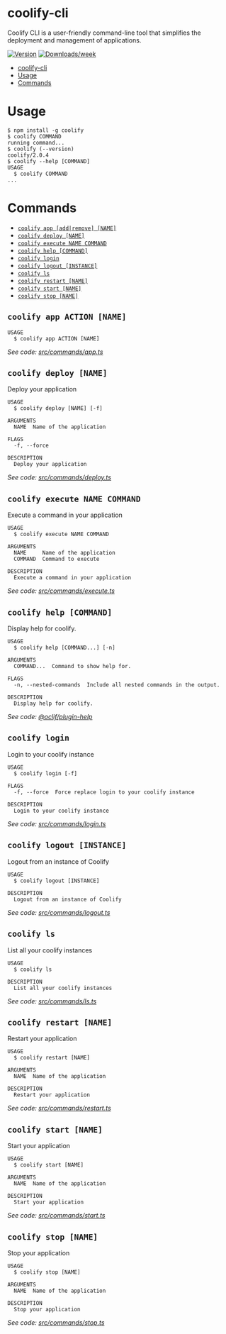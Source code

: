 # coolify-cli

Coolify CLI is a user-friendly command-line tool that simplifies the deployment and management of applications.

[![Version](https://img.shields.io/npm/v/coolify-cli.svg)](https://npmjs.org/package/coolify-cli)
[![Downloads/week](https://img.shields.io/npm/dw/coolify-cli.svg)](https://npmjs.org/package/coolify-cli)

<!-- toc -->

-   [coolify-cli](#coolify-cli)
-   [Usage](#usage)
-   [Commands](#commands)
<!-- tocstop -->

# Usage

<!-- usage -->

```sh-session
$ npm install -g coolify
$ coolify COMMAND
running command...
$ coolify (--version)
coolify/2.0.4
$ coolify --help [COMMAND]
USAGE
  $ coolify COMMAND
...
```

<!-- usagestop -->

# Commands

<!-- commands -->

-   [`coolify app [add|remove] [NAME]`](#coolify-app-action-name)
-   [`coolify deploy [NAME]`](#coolify-deploy-name)
-   [`coolify execute NAME COMMAND`](#coolify-execute-name-command)
-   [`coolify help [COMMAND]`](#coolify-help-command)
-   [`coolify login`](#coolify-login)
-   [`coolify logout [INSTANCE]`](#coolify-logout-instance)
-   [`coolify ls`](#coolify-ls)
-   [`coolify restart [NAME]`](#coolify-restart-name)
-   [`coolify start [NAME]`](#coolify-start-name)
-   [`coolify stop [NAME]`](#coolify-stop-name)

## `coolify app ACTION [NAME]`

```
USAGE
  $ coolify app ACTION [NAME]
```

_See code: [src/commands/app.ts](https://github.com/Luca-Sordetti/coolify-cli/blob/v1.0.3/src/commands/app.ts)_

## `coolify deploy [NAME]`

Deploy your application

```
USAGE
  $ coolify deploy [NAME] [-f]

ARGUMENTS
  NAME  Name of the application

FLAGS
  -f, --force

DESCRIPTION
  Deploy your application
```

_See code: [src/commands/deploy.ts](https://github.com/Luca-Sordetti/coolify-cli/blob/v1.0.3/src/commands/deploy.ts)_

## `coolify execute NAME COMMAND`

Execute a command in your application

```
USAGE
  $ coolify execute NAME COMMAND

ARGUMENTS
  NAME     Name of the application
  COMMAND  Command to execute

DESCRIPTION
  Execute a command in your application
```

_See code: [src/commands/execute.ts](https://github.com/Luca-Sordetti/coolify-cli/blob/v1.0.3/src/commands/execute.ts)_

## `coolify help [COMMAND]`

Display help for coolify.

```
USAGE
  $ coolify help [COMMAND...] [-n]

ARGUMENTS
  COMMAND...  Command to show help for.

FLAGS
  -n, --nested-commands  Include all nested commands in the output.

DESCRIPTION
  Display help for coolify.
```

_See code: [@oclif/plugin-help](https://github.com/oclif/plugin-help/blob/v6.2.11/src/commands/help.ts)_

## `coolify login`

Login to your coolify instance

```
USAGE
  $ coolify login [-f]

FLAGS
  -f, --force  Force replace login to your coolify instance

DESCRIPTION
  Login to your coolify instance
```

_See code: [src/commands/login.ts](https://github.com/Luca-Sordetti/coolify-cli/blob/v1.0.3/src/commands/login.ts)_

## `coolify logout [INSTANCE]`

Logout from an instance of Coolify

```
USAGE
  $ coolify logout [INSTANCE]

DESCRIPTION
  Logout from an instance of Coolify
```

_See code: [src/commands/logout.ts](https://github.com/Luca-Sordetti/coolify-cli/blob/v1.0.3/src/commands/logout.ts)_

## `coolify ls`

List all your coolify instances

```
USAGE
  $ coolify ls

DESCRIPTION
  List all your coolify instances
```

_See code: [src/commands/ls.ts](https://github.com/Luca-Sordetti/coolify-cli/blob/v1.0.3/src/commands/ls.ts)_

## `coolify restart [NAME]`

Restart your application

```
USAGE
  $ coolify restart [NAME]

ARGUMENTS
  NAME  Name of the application

DESCRIPTION
  Restart your application
```

_See code: [src/commands/restart.ts](https://github.com/Luca-Sordetti/coolify-cli/blob/v1.0.3/src/commands/restart.ts)_

## `coolify start [NAME]`

Start your application

```
USAGE
  $ coolify start [NAME]

ARGUMENTS
  NAME  Name of the application

DESCRIPTION
  Start your application
```

_See code: [src/commands/start.ts](https://github.com/Luca-Sordetti/coolify-cli/blob/v1.0.3/src/commands/start.ts)_

## `coolify stop [NAME]`

Stop your application

```
USAGE
  $ coolify stop [NAME]

ARGUMENTS
  NAME  Name of the application

DESCRIPTION
  Stop your application
```

_See code: [src/commands/stop.ts](https://github.com/Luca-Sordetti/coolify-cli/blob/v1.0.3/src/commands/stop.ts)_

<!-- commandsstop -->
